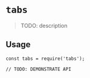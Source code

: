 # `tabs`

> TODO: description

## Usage

```
const tabs = require('tabs');

// TODO: DEMONSTRATE API
```

